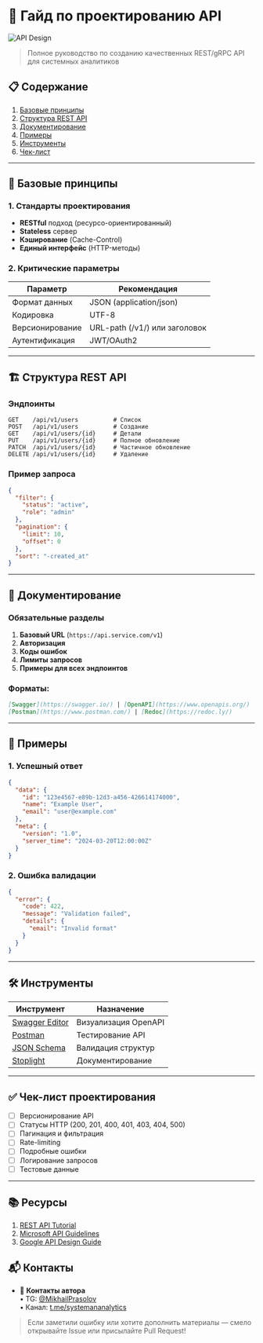 # 📡 Гайд по проектированию API

![API Design](https://img.icons8.com/color/96/000000/api-settings.png)

> Полное руководство по созданию качественных REST/gRPC API для системных аналитиков

## 📋 Содержание

1. [Базовые принципы](#-базовые-принципы)
2. [Структура REST API](#-структура-rest-api)
3. [Документирование](#-документирование)
4. [Примеры](#-примеры)
5. [Инструменты](#-инструменты)
6. [Чек-лист](#-чек-лист)

---

## 🔹 Базовые принципы

### 1. Стандарты проектирования

- **RESTful** подход (ресурсо-ориентированный)
- **Stateless** сервер
- **Кэширование** (Cache-Control)
- **Единый интерфейс** (HTTP-методы)

### 2. Критические параметры

| Параметр | Рекомендация |
|----------|--------------|
| Формат данных | JSON (application/json) |
| Кодировка | UTF-8 |
| Версионирование | URL-path (/v1/) или заголовок |
| Аутентификация | JWT/OAuth2 |

---

## 🏗 Структура REST API

### Эндпоинты

```http
GET    /api/v1/users          # Список
POST   /api/v1/users          # Создание
GET    /api/v1/users/{id}     # Детали
PUT    /api/v1/users/{id}     # Полное обновление
PATCH  /api/v1/users/{id}     # Частичное обновление
DELETE /api/v1/users/{id}     # Удаление
```

### Пример запроса

```json
{
  "filter": {
    "status": "active",
    "role": "admin"
  },
  "pagination": {
    "limit": 10,
    "offset": 0
  },
  "sort": "-created_at"
}
```

---

## 📝 Документирование

### Обязательные разделы

1. **Базовый URL** (`https://api.service.com/v1`)
2. **Авторизация**
3. **Коды ошибок**
4. **Лимиты запросов**
5. **Примеры для всех эндпоинтов**

### Форматы:

```markdown
[Swagger](https://swagger.io/) | [OpenAPI](https://www.openapis.org/)
[Postman](https://www.postman.com/) | [Redoc](https://redoc.ly/)
```

---

## 🧩 Примеры

### 1. Успешный ответ

```json
{
  "data": {
    "id": "123e4567-e89b-12d3-a456-426614174000",
    "name": "Example User",
    "email": "user@example.com"
  },
  "meta": {
    "version": "1.0",
    "server_time": "2024-03-20T12:00:00Z"
  }
}
```

### 2. Ошибка валидации

```json
{
  "error": {
    "code": 422,
    "message": "Validation failed",
    "details": {
      "email": "Invalid format"
    }
  }
}
```

---

## 🛠 Инструменты

| Инструмент | Назначение |
|------------|------------|
| [Swagger Editor](https://editor.swagger.io/) | Визуализация OpenAPI |
| [Postman](https://www.postman.com/) | Тестирование API |
| [JSON Schema](https://json-schema.org/) | Валидация структур |
| [Stoplight](https://stoplight.io/) | Документирование |

---

## ✅ Чек-лист проектирования

- [ ] Версионирование API
- [ ] Статусы HTTP (200, 201, 400, 401, 403, 404, 500)
- [ ] Пагинация и фильтрация
- [ ] Rate-limiting
- [ ] Подробные ошибки
- [ ] Логирование запросов
- [ ] Тестовые данные

---

## 📚 Ресурсы

1. [REST API Tutorial](https://restfulapi.net/)
2. [Microsoft API Guidelines](https://github.com/microsoft/api-guidelines)
3. [Google API Design Guide](https://cloud.google.com/apis/design)

## 📬 Контакты

- 🔗 **Контакты автора**  
  • TG: [@MikhailPrasolov](https://t.me/MikhailPrasolov)  
  • Канал: [t.me/systemananalytics](https://t.me/systemananalytics)

> Если заметили ошибку или хотите дополнить материалы — смело открывайте Issue или присылайте Pull Request!
